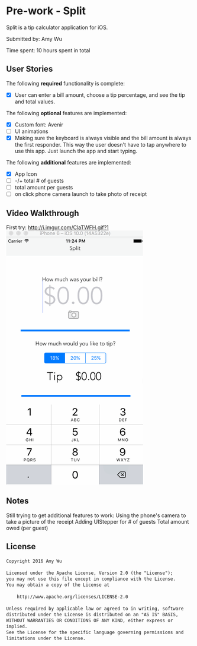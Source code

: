 # Pre-work - Split

Split is a tip calculator application for iOS.

Submitted by: Amy Wu

Time spent: 10 hours spent in total

## User Stories

The following **required** functionality is complete:
* [X] User can enter a bill amount, choose a tip percentage, and see the tip and total values.

The following **optional** features are implemented:
* [X] Custom font: Avenir
* [ ] UI animations
* [X] Making sure the keyboard is always visible and the bill amount is always the first responder. This way the user doesn't have to tap anywhere to use this app. Just launch the app and start typing.

The following **additional** features are implemented:

- [X] App Icon
- [ ] -/+ total # of guests
- [ ] total amount per guests
- [ ] on click phone camera launch to take photo of receipt

## Video Walkthrough 
First try: http://i.imgur.com/ClaTWFH.gif?1
![Split](tipcalculator.gif)

## Notes
Still trying to get additional features to work:
Using the phone's camera to take a picture of the receipt
Adding UIStepper for # of guests
Total amount owed (per guest)

## License

    Copyright 2016 Amy Wu

    Licensed under the Apache License, Version 2.0 (the "License");
    you may not use this file except in compliance with the License.
    You may obtain a copy of the License at

        http://www.apache.org/licenses/LICENSE-2.0

    Unless required by applicable law or agreed to in writing, software
    distributed under the License is distributed on an "AS IS" BASIS,
    WITHOUT WARRANTIES OR CONDITIONS OF ANY KIND, either express or implied.
    See the License for the specific language governing permissions and
    limitations under the License.
